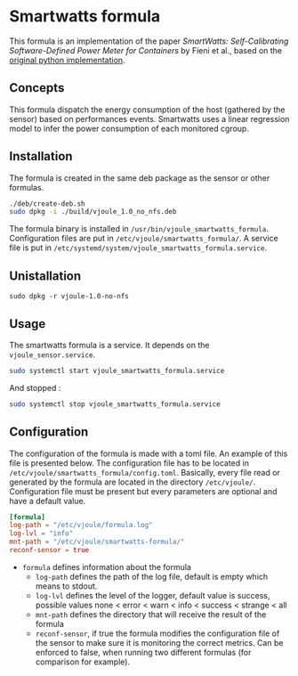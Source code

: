 # Smartwatts formula

This formula is an implementation of the paper *SmartWatts: Self-Calibrating Software-Defined Power Meter for Containers* by Fieni et al., based on the [original python implementation](https://github.com/vjoule-ng/smartwatts-formula).

## Concepts

This formula dispatch the energy consumption of the host (gathered by the sensor) based on performances events. Smartwatts uses 
a linear regression model to infer the power consumption of each monitored cgroup.



## Installation 

The formula is created in the same deb package as the sensor or other formulas.

```bash
./deb/create-deb.sh
sudo dpkg -i ./build/vjoule_1.0_no_nfs.deb
```

The formula binary is installed in
`/usr/bin/vjoule_smartwatts_formula`. Configuration files are put in
`/etc/vjoule/smartwatts_formula/`. A service file is put in
`/etc/systemd/system/vjoule_smartwatts_formula.service`.

## Unistallation 

```
sudo dpkg -r vjoule-1.0-no-nfs
```

## Usage 

The smartwatts formula is a service. It depends on the `vjoule_sensor.service`. 

```bash
sudo systemctl start vjoule_smartwatts_formula.service
```

And stopped :

```bash
sudo systemctl stop vjoule_smartwatts_formula.service
```

## Configuration

The configuration of the formula is made with a toml file. An example
of this file is presented below. The configuration file has to be
located in `/etc/vjoule/smartwatts_formula/config.toml`. Basically,
every file read or generated by the formula are located in the
directory `/etc/vjoule/`. Configuration file must be present but
every parameters are optional and have a default value.

```toml
[formula]
log-path = "/etc/vjoule/formula.log"
log-lvl = "info"
mnt-path = "/etc/vjoule/smartwatts-formula/"
reconf-sensor = true
```

- `formula` defines information about the formula
  - `log-path` defines the path of the log file, default is empty which means to stdout.
  - `log-lvl` defines the level of the logger, default value is success, possible values none < error < warn < info < success < strange < all
  - `mnt-path` defines the directory that will receive the result of the formula
  - `reconf-sensor`, if true the formula modifies the configuration file of the sensor to make sure it is monitoring the correct metrics. Can be enforced to false, when running two different formulas (for comparison for example).
